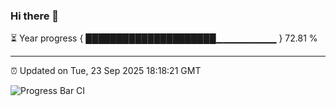 ### Hi there 👋

⏳ Year progress { █████████████████████▁▁▁▁▁▁▁▁▁ } 72.81 %

---

⏰ Updated on Tue, 23 Sep 2025 18:18:21 GMT

![Progress Bar CI](https://github.com/code-lakshay/GitHub-Actions-Demo/workflows/Progress%20Bar%20CI/badge.svg)
